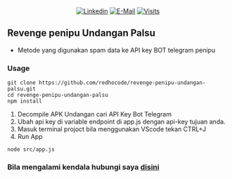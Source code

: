 &nbsp;<div align="center">
  [![Linkedin](https://img.shields.io/badge/linked-in-369?style=flat-square&logo=linkedin&logoColor=white&color=blue)](https://www.linkedin.com/in/redho-arifin-983372196/)
  [![E-Mail](https://img.shields.io/badge/email-reveal-2a8?style=flat-square&logo=gmail&logoColor=white)](https://mail.google.com/mail/u/1/?view=cm&fs=1&to=redho.arn@gmail.com&tf=1)
  [![Visits](https://komarev.com/ghpvc/?username=redhocode&logo=GitHub&label=github%20visits&color=336699&logoColor=white&style=flat-square)](https://github.com/redhocode)
</div>

## Revenge penipu Undangan Palsu
- Metode yang digunakan spam data ke API key BOT telegram penipu
### Usage
```
git clone https://github.com/redhocode/revenge-penipu-undangan-palsu.git
cd revenge-penipu-undangan-palsu
npm install
```
1. Decompile APK Undangan cari API Key Bot Telegram 
2. Ubah api key di variable endpoint di app.js dengan api-key tujuan anda.
3. Masuk terminal projoct bila menggunakan VScode tekan CTRL+J
4. Run App
```
node src/app.js
```

### Bila mengalami kendala hubungi saya [disini](https://mail.google.com/mail/u/1/?view=cm&fs=1&to=redho.arn@gmail.com&tf=1)
